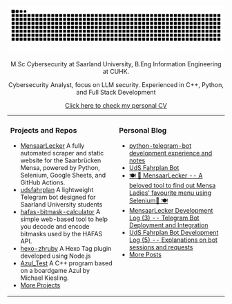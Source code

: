 <p align="center"><img src="https://github.com/greenmeeple/greenmeeple/blob/output/github-contribution-grid-snake.svg"/></p>
<p align="center"> M.Sc Cybersecurity at Saarland University, B.Eng Information Engineering at CUHK. </p>  
<p align="center"> Cybersecurity Analyst, focus on LLM security. Experienced in C++, Python, and Full Stack Development </p>  
<p align="center"><a href="https://greenmeeple.github.io/about/resume.pdf" align="center">Click here to check my personal CV</a></p><table align="center"><tr>
<td valign="top" width="33%">

### Projects and Repos

- [MensaarLecker](https://github.com/GreenMeeple/MensaarLecker) A fully automated scraper and static website for the Saarbrücken Mensa, powered by Python, Selenium, Google Sheets, and GitHub Actions.
- [udsfahrplan](https://github.com/GreenMeeple/uds-fahrplan) A lightweight Telegram bot designed for Saarland University students
- [hafas-bitmask-calculator](https://github.com/GreenMeeple/hafas-bitmask-calculator) A simple web-based tool to help you decode and encode bitmasks used by the HAFAS API.
- [hexo-zhruby](https://github.com/GreenMeeple/hexo-zhruby) A Hexo Tag plugin developed using Node.js
- [Azul_Test](https://github.com/xindoo/eng-practices-cn) A C++ program based on a boardgame Azul by Michael Kiesling.
- [More Projects](https://github.com/GreenMeeple?tab=repositories)
</td>
<td valign="top" width="33%">

### Personal Blog
- [python-telegram-bot development experience and notes](https://greenmeeple.github.io/python/tgbot/)
- [UdS Fahrplan Bot](https://greenmeeple.github.io/projects/udsfahrplan-bot/)
- [🍽 🥨 MensaarLecker -- A beloved tool to find out Mensa Ladies' favourite menu using Selenium🥨 🍽](https://greenmeeple.github.io/projects/mensaar/)
- [MensaarLecker Development Log (3) -- Telegram Bot Deployment and Integration](https://greenmeeple.github.io/projects/mensaar-log3/)
- [UdS Fahrplan Bot Development Log (5) -- Explanations on bot sessions and requests](https://greenmeeple.github.io/projects/udsfahrplan-log5/)
- [More Posts](https://greenmeeple.github.io/)

</td>
</tr></table>
